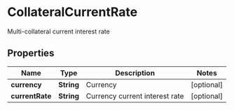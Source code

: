 
# CollateralCurrentRate

Multi-collateral current interest rate

## Properties

Name | Type | Description | Notes
------------ | ------------- | ------------- | -------------
**currency** | **String** | Currency |  [optional]
**currentRate** | **String** | Currency current interest rate |  [optional]

